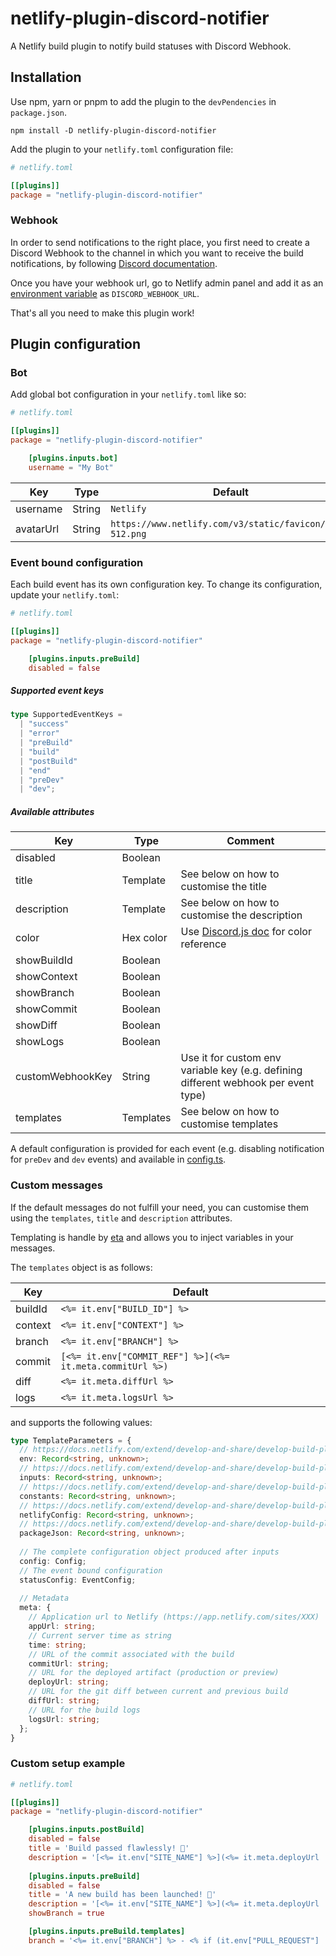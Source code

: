 # netlify-plugin-discord-notifier

A Netlify build plugin to notify build statuses with Discord Webhook.

## Installation

Use npm, yarn or pnpm to add the plugin to the `devPendencies` in `package.json`.

`npm install -D netlify-plugin-discord-notifier`

Add the plugin to your `netlify.toml` configuration file:

```toml
# netlify.toml

[[plugins]]
package = "netlify-plugin-discord-notifier"
```

### Webhook
In order to send notifications to the right place, you first need to create a Discord Webhook to the channel in which you want to receive the build notifications, by following [Discord documentation](https://support.discord.com/hc/en-us/articles/228383668-Intro-to-Webhooks).

Once you have your webhook url, go to Netlify admin panel and add it as an [environment variable](https://docs.netlify.com/build/configure-builds/environment-variables/#declare-variables) as `DISCORD_WEBHOOK_URL`.

That's all you need to make this plugin work!

## Plugin configuration

### Bot

Add global bot configuration in your `netlify.toml` like so:

```toml
# netlify.toml

[[plugins]]
package = "netlify-plugin-discord-notifier"

    [plugins.inputs.bot]
    username = "My Bot"
```

| Key       | Type   | Default                                                  |
|-----------|--------|----------------------------------------------------------|
| username  | String | `Netlify`                                                |
| avatarUrl | String | `https://www.netlify.com/v3/static/favicon/icon-512.png` |

### Event bound configuration

Each build event has its own configuration key. To change its configuration, update your `netlify.toml`:

```toml
# netlify.toml

[[plugins]]
package = "netlify-plugin-discord-notifier"

    [plugins.inputs.preBuild]
    disabled = false
```

##### Supported event keys

```typescript
type SupportedEventKeys = 
  | "success" 
  | "error" 
  | "preBuild" 
  | "build" 
  | "postBuild" 
  | "end" 
  | "preDev" 
  | "dev";
```

##### Available attributes

| Key              | Type      | Comment                                                                                                        |
|------------------|-----------|----------------------------------------------------------------------------------------------------------------|
| disabled         | Boolean   |                                                                                                                |
| title            | Template  | See below on how to customise the title                                                                        |
| description      | Template  | See below on how to customise the description                                                                  |
| color            | Hex color | Use [Discord.js doc](https://discord.js.org/docs/packages/discord.js/main/Colors:Variable) for color reference |
| showBuildId      | Boolean   |                                                                                                                |
| showContext      | Boolean   |                                                                                                                |
| showBranch       | Boolean   |                                                                                                                |
| showCommit       | Boolean   |                                                                                                                |
| showDiff         | Boolean   |                                                                                                                |
| showLogs         | Boolean   |                                                                                                                |
| customWebhookKey | String    | Use it for custom env variable key (e.g. defining different webhook per event type)                            |
| templates        | Templates | See below on how to customise templates                                                                        |

A default configuration is provided for each event (e.g. disabling notification for `preDev` and `dev` events) and available in [config.ts](/src/config.ts).

### Custom messages

If the default messages do not fulfill your need, you can customise them using the `templates`, `title` and `description` attributes.

Templating is handle by [eta](https://eta.js.org/) and allows you to inject variables in your messages.

The `templates` object is as follows:

| Key              | Default                                                   |
|------------------|-----------------------------------------------------------|
| buildId          | `<%= it.env["BUILD_ID"] %>`                               |
| context          | `<%= it.env["CONTEXT"] %>`                                |
| branch           | `<%= it.env["BRANCH"] %>`                                 |
| commit           | `[<%= it.env["COMMIT_REF"] %>](<%= it.meta.commitUrl %>)` |
| diff             | `<%= it.meta.diffUrl %>`                                  |
| logs             | `<%= it.meta.logsUrl %>`                                  |

and supports the following values:

```typescript
type TemplateParameters = {
  // https://docs.netlify.com/extend/develop-and-share/develop-build-plugins/#environment-variables
  env: Record<string, unknown>;
  // https://docs.netlify.com/extend/develop-and-share/develop-build-plugins/#inputs
  inputs: Record<string, unknown>;
  // https://docs.netlify.com/extend/develop-and-share/develop-build-plugins/#constants
  constants: Record<string, unknown>;
  // https://docs.netlify.com/extend/develop-and-share/develop-build-plugins/#netlifyconfig
  netlifyConfig: Record<string, unknown>;
  // https://docs.netlify.com/extend/develop-and-share/develop-build-plugins/#packagejson
  packageJson: Record<string, unknown>;
  
  // The complete configuration object produced after inputs
  config: Config;
  // The event bound configuration
  statusConfig: EventConfig;
  
  // Metadata
  meta: {
    // Application url to Netlify (https://app.netlify.com/sites/XXX)
    appUrl: string;
    // Current server time as string
    time: string;
    // URL of the commit associated with the build
    commitUrl: string;
    // URL for the deployed artifact (production or preview)
    deployUrl: string;
    // URL for the git diff between current and previous build
    diffUrl: string;
    // URL for the build logs
    logsUrl: string;
  };
}
```

### Custom setup example

```toml
# netlify.toml

[[plugins]]
package = "netlify-plugin-discord-notifier"

    [plugins.inputs.postBuild]
    disabled = false
    title = 'Build passed flawlessly! 💯'
    description = '[<%= it.env["SITE_NAME"] %>](<%= it.meta.deployUrl  %>) has finished building at <%= it.meta.time %>. Ship it! 🚢'
    
    [plugins.inputs.preBuild]
    disabled = false
    title = 'A new build has been launched! 🚀'
    description = '[<%= it.env["SITE_NAME"] %>](<%= it.meta.deployUrl  %>) has started a new build at <%= it.meta.time %>. Let´s rock! 🤘🎸'
    showBranch = true

    [plugins.inputs.preBuild.templates]
    branch = '<%= it.env["BRANCH"] %> - <% if (it.env["PULL_REQUEST"] !== "false") { %> PR <% } else { %> Not a PR <% } %>'
```
